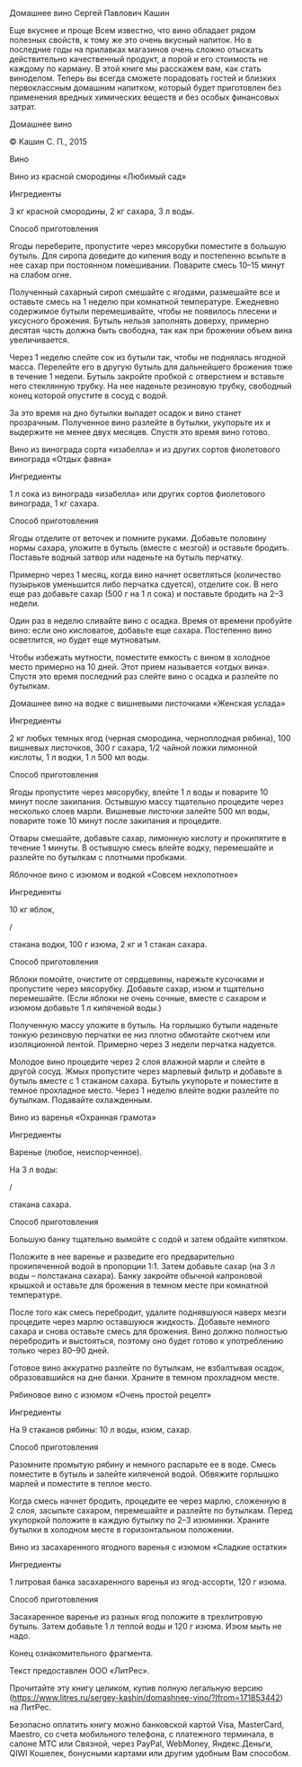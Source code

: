 Домашнее вино Сергей Павлович Кашин

Еще вкуснее и проще Всем известно, что вино обладает рядом полезных
свойств, к тому же это очень вкусный напиток. Но в последние годы на
прилавках магазинов очень сложно отыскать действительно качественный
продукт, а порой и его стоимость не каждому по карману. В этой книге мы
расскажем вам, как стать виноделом. Теперь вы всегда сможете порадовать
гостей и близких первоклассным домашним напитком, который будет
приготовлен без применения вредных химических веществ и без особых
финансовых затрат.

Домашнее вино

© Кашин С. П., 2015

Вино

Вино из красной смородины «Любимый сад»

Ингредиенты

3 кг красной смородины, 2 кг сахара, 3 л воды.

Способ приготовления

Ягоды переберите, пропустите через мясорубки поместите в большую бутыль.
Для сиропа доведите до кипения воду и постепенно всыпьте в нее сахар при
постоянном помешивании. Поварите смесь 10–15 минут на слабом огне.

Полученный сахарный сироп смешайте с ягодами, размешайте все и оставьте
смесь на 1 неделю при комнатной температуре. Ежедневно содержимое бутыли
перемешивайте, чтобы не появилось плесени и уксусного брожения. Бутыль
нельзя заполнять доверху, примерно десятая часть должна быть свободна,
так как при брожении объем вина увеличивается.

Через 1 неделю слейте сок из бутыли так, чтобы не поднялась ягодной
масса. Перелейте его в другую бутыль для дальнейшего брожения тоже в
течение 1 недели. Бутыль закройте пробкой с отверстием и вставьте него
стеклянную трубку. На нее наденьте резиновую трубку, свободный конец
которой опустите в сосуд с водой.

За это время на дно бутылки выпадет осадок и вино станет прозрачным.
Полученное вино разлейте в бутылки, укупорьте их и выдержите не менее
двух месяцев. Спустя это время вино готово.

Вино из винограда сорта «изабелла» и из других сортов фиолетового
винограда «Отдых фавна»

Ингредиенты

1 л сока из винограда «изабелла» или других сортов фиолетового
винограда, 1 кг сахара.

Способ приготовления

Ягоды отделите от веточек и помните руками. Добавьте половину нормы
сахара, уложите в бутыль (вместе с мезгой) и оставьте бродить. Поставьте
водный затвор или наденьте на бутыль перчатку.

Примерно через 1 месяц, когда вино начнет осветляться (количество
пузырьков уменьшится либо перчатка сдуется), отделите сок. В него еще
раз добавьте сахар (500 г на 1 л сока) и поставьте бродить на 2–3
недели.

Один раз в неделю сливайте вино с осадка. Время от времени пробуйте
вино: если оно кисловатое, добавьте еще сахара. Постепенно вино
осветлится, но будет еще мутноватым.

Чтобы избежать мутности, поместите емкость с вином в холодное место
примерно на 10 дней. Этот прием называется «отдых вина». Спустя это
время последний раз слейте вино с осадка и разлейте по бутылкам.

Домашнее вино на водке с вишневыми листочками «Женская услада»

Ингредиенты

2 кг любых темных ягод (черная смородина, черноплодная рябина), 100
вишневых листочков, 300 г сахара, 1/2 чайной ложки лимонной кислоты, 1 л
водки, 1 л 500 мл воды.

Способ приготовления

Ягоды пропустите через мясорубку, влейте 1 л воды и поварите 10 минут
после закипания. Остывшую массу тщательно процедите через несколько
слоев марли. Вишневые листочки залейте 500 мл воды, поварите тоже 10
минут после закипания и процедите.

Отвары смешайте, добавьте сахар, лимонную кислоту и прокипятите в
течение 1 минуты. В остывшую смесь влейте водку, перемешайте и разлейте
по бутылкам с плотными пробками.

Яблочное вино с изюмом и водкой «Совсем нехлопотное»

Ингредиенты

10 кг яблок,

/

стакана водки, 100 г изюма, 2 кг и 1 стакан сахара.

Способ приготовления

Яблоки помойте, очистите от сердцевины, нарежьте кусочками и пропустите
через мясорубку. Добавьте сахар, изюм и тщательно перемешайте. (Если
яблоки не очень сочные, вместе с сахаром и изюмом добавьте 1 л кипяченой
воды.)

Полученную массу уложите в бутыль. На горлышко бутыли наденьте тонкую
резиновую перчатки ее низ плотно обмотайте скотчем или изоляционной
лентой. Примерно через 3 недели перчатка надуется.

Молодое вино процедите через 2 слоя влажной марли и слейте в другой
сосуд. Жмых пропустите через марлевый фильтр и добавьте в бутыль вместе
с 1 стаканом сахара. Бутыль укупорьте и поместите в темное прохладное
место. Через 1 неделю влейте водки разлейте по бутылкам. Подавайте
охлажденным.

Вино из варенья «Охранная грамота»

Ингредиенты

Варенье (любое, неиспорченное).

На 3 л воды:

/

стакана сахара.

Способ приготовления

Большую банку тщательно вымойте с содой и затем обдайте кипятком.

Положите в нее варенье и разведите его предварительно прокипяченной
водой в пропорции 1:1. Затем добавьте сахар (на 3 л воды – полстакана
сахара). Банку закройте обычной капроновой крышкой и оставьте для
брожения в темном месте при комнатной температуре.

После того как смесь перебродит, удалите поднявшуюся наверх мезги
процедите через марлю оставшуюся жидкость. Добавьте немного сахара и
снова оставьте смесь для брожения. Вино должно полностью перебродить и
выстояться, поэтому оно будет готово к употреблению только через 80–90
дней.

Готовое вино аккуратно разлейте по бутылкам, не взбалтывая осадок,
образовавшийся на дне банки. Храните в темном прохладном месте.

Рябиновое вино с изюмом «Очень простой рецепт»

Ингредиенты

На 9 стаканов рябины: 10 л воды, изюм, сахар.

Способ приготовления

Разомните промытую рябину и немного распарьте ее в воде. Смесь поместите
в бутыль и залейте кипяченой водой. Обвяжите горлышко марлей и поместите
в теплое место.

Когда смесь начнет бродить, процедите ее через марлю, сложенную в 2
слоя, засыпьте сахаром, перемешайте и разлейте по бутылкам. Перед
укупоркой положите в каждую бутылку по 2–3 изюминки. Храните бутылки в
холодном месте в горизонтальном положении.

Вино из засахаренного ягодного варенья с изюмом «Сладкие остатки»

Ингредиенты

1 литровая банка засахаренного варенья из ягод-ассорти, 120 г изюма.

Способ приготовления

Засахаренное варенье из разных ягод положите в трехлитровую бутыль.
Затем добавьте 1 л теплой воды и 120 г изюма. Изюм мыть не надо.

Конец ознакомительного фрагмента.

Текст предоставлен ООО «ЛитРес».

Прочитайте эту книгу целиком, купив полную легальную версию
(https://www.litres.ru/sergey-kashin/domashnee-vino/?lfrom=171853442) на
ЛитРес.

Безопасно оплатить книгу можно банковской картой Visa, MasterCard,
Maestro, со счета мобильного телефона, с платежного терминала, в салоне
МТС или Связной, через PayPal, WebMoney, Яндекс.Деньги, QIWI Кошелек,
бонусными картами или другим удобным Вам способом.

